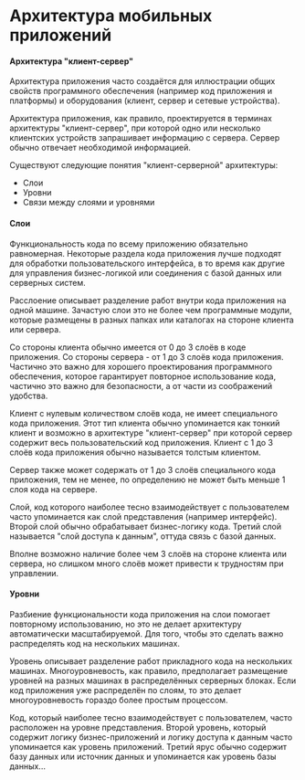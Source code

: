 # Архитектура мобильных приложений

#### Архитектура "клиент-сервер"

Архитектура приложения часто создаётся для иллюстрации общих свойств программного обеспечения (например код приложения и платформы) и оборудования (клиент, сервер и сетевые устройства).

Архитектура приложения, как правило, проектируется в терминах архитектуры "клиент-сервер", при которой одно или несколько клиентских устройств запрашивает информацию с сервера. Сервер обычно отвечает необходимой информацией.

Существуют следующие понятия "клиент-серверной" архитектуры:

- Слои 
- Уровни 
- Связи между слоями и уровнями

#### Слои

Функциональность кода по всему приложению обязательно равномерная. Некоторые раздела кода приложения лучше подходят для обработки пользовательского интерфейса, в то время как другие для управления бизнес-логикой или соединения с базой данных или серверных систем.

Расслоение описывает разделение работ внутри кода приложения на одной машине. Зачастую слои это не более чем программные модули, которые размещены в разных папках или каталогах на стороне клиента или сервера.

Со стороны клиента обычно имеется от 0 до 3 слоёв в коде приложения. Со стороны сервера - от 1 до 3 слоёв кода приложения. Частично это важно для  хорошего проектирования программного обеспечения, которое гарантирует повторное использование кода, частично это важно для безопасности, а от части из соображений удобства.

Клиент с нулевым количеством слоёв кода, не имеет специального кода приложения. Этот тип клиента обычно упоминается как тонкий клиент и возможно в архитектуре "клиент-сервер" при которой сервер содержит весь пользовательский код приложения. Клиент с 1 до 3 слоёв кода приложения обычно называется толстым клиентом.

Сервер также может содержать от 1 до 3 слоёв специального кода приложения, тем не менее, по определению не может быть меньше 1 слоя кода на сервере.

Слой, код которого наиболее тесно взаимодействует с пользователем часто упоминается как слой представления (например интерфейс). Второй слой обычно обрабатывает бизнес-логику кода. Третий слой называется "слой доступа к данным", оттуда связь с базой данных.

Вполне возможно наличие более чем 3 слоёв на стороне клиента или сервера, но слишком много слоёв может привести к трудностям при управлении.

#### Уровни

Разбиение функциональности кода приложения на слои помогает повторному использованию, но это не делает архитектуру автоматически масштабируемой. Для того, чтобы это сделать важно распределять код на нескольких машинах.

Уровень описывает разделение работ прикладного кода на нескольких машинах. Многоуровневость, как правило, предполагает размещение уровней на разных машинах в распределённых серверных блоках. Если код приложения уже распределён по слоям, то это делает многоуровневость гораздо более простым процессом.

Код, который наиболее тесно взаимодействует с пользователем, часто расположен на уровне представления. Второй уровень, который содержит логику бизнес-приложений и логику доступа к данным часто упоминается как уровень приложений. Третий ярус обычно содержит базу данных или источник данных и упоминается как уровень базы данных...